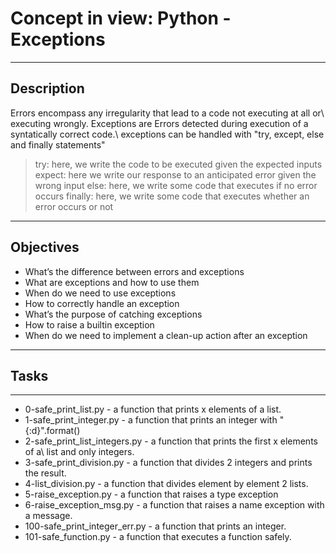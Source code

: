 # **Concept in view: Python - Exceptions**
___

## Description
Errors encompass any irregularity that lead to a code not executing at all or\ executing wrongly. Exceptions are Errors detected during execution of a syntatically correct code.\ exceptions can be handled with "try, except, else and finally statements"
> try: here, we write the code to be executed given the expected inputs
> expect: here we write our response to an anticipated error given the wrong input
> else: here, we write some code that executes if no error occurs
finally: here, we write some code that executes whether an error occurs or not

___

## Objectives
* What’s the difference between errors and exceptions
* What are exceptions and how to use them
* When do we need to use exceptions
* How to correctly handle an exception
* What’s the purpose of catching exceptions
* How to raise a builtin exception
* When do we need to implement a clean-up action after an exception
---

## Tasks
---
* 0-safe_print_list.py -  a function that prints x elements of a list.
* 1-safe_print_integer.py  -  a function that prints an integer with "{:d}".format()
* 2-safe_print_list_integers.py - a function that prints the first x elements of a\ list and only integers.
* 3-safe_print_division.py -  a function that divides 2 integers and prints the result.
* 4-list_division.py -  a function that divides element by element 2 lists.
*  5-raise_exception.py -  a function that raises a type exception
* 6-raise_exception_msg.py - a function that raises a name exception with a message.
* 100-safe_print_integer_err.py - a function that prints an integer.
* 101-safe_function.py - a function that executes a function safely.

